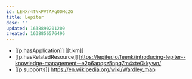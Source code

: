 ```yaml
---
id: LEHXr4TNkPVfAPqOOMqZG
title: Lepiter
desc: ''
updated: 1638890201200
created: 1638856576496
---
```


- [[p.hasApplication]] [[t.km]] 
- [[p.hasRelatedResource]] https://lepiter.io/feenk/introducing-lepiter--knowledge-management--e2p6apqsz5npq7m4xte0kkywn/
- [[p.supports]] https://en.wikipedia.org/wiki/Wardley_map
